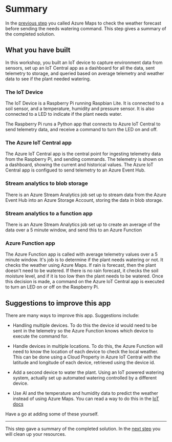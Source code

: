 # Summary

In the [previous step](./CheckWeatherWithAzureMaps.md) you called Azure Maps to check the weather forecast before sending the needs watering command. This step gives a summary of the completed solution.

## What you have built

In this workshop, you built an IoT device to capture environment data from sensors, set up an IoT Central app as a dashboard for all the data, sent telemetry to storage, and queried based on average telemetry and weather data to see if the plant needed watering.

### The IoT Device

The IoT Device is a Raspberry Pi running Raspbian Lite. It is connected to a soil sensor, and a temperature, humidity and pressure sensor. It is also connected to a LED to indicate if the plant needs water.

The Raspberry Pi runs a Python app that connects to Azure IoT Central to send telemetry data, and receive a command to turn the LED on and off.

### The Azure IoT Central app

The Azure IoT Central app is the central point for ingesting telemetry data from the Raspberry Pi, and sending commands. The telemetry is shown on a dashboard, showing the current and historical values. The Azure IoT Central app is configued to send telemetry to an Azure Event Hub.

### Stream analytics to blob storage

There is an Azure Stream Analytics job set up to stream data from the Azure Event Hub into an Azure Storage Account, storing the data in blob storage.

### Stream analytics to a function app

There is an Azure Stream Analytics job set up to create an average of the data over a 5 minute window, and send this to an Azure Function

### Azure Function app

The Azure Function app is called with average telemetry values over a 5 minute window. It's job is to determine if the plant needs watering or not. It checks the weather using Azure Maps. If rain is forecast, then the plant doesn't need to be watered. If there is no rain forecast, it checks the soil moisture level, and if it is too low then the plant needs to be watered. Once this decision is made, a command on the Azure IoT Central app is executed to turn an LED on or off on the Raspberry Pi.

## Suggestions to improve this app

There are many ways to improve this app. Suggestions include:

* Handling multiple devices. To do this the device id would need to be sent in the telemetry so the Azure Function knows which device to execute the command for.

* Handle devices in multiple locations. To do this, the Azure Function will need to know the location of each device to check the local weather. This can be done using a Cloud Property in Azure IoT Central with the latitude and longitude of each device, retrieved using the device id.

* Add a second device to water the plant. Using an IoT powered watering system, actually set up automated watering controlled by a different device.

* Use AI and the temperature and humidity data to predict the weather instead of using Azure Maps. You can read a way to do this in the [IoT docs](https://docs.microsoft.com/azure/iot-hub/iot-hub-weather-forecast-machine-learning?WT.mc_id=agrohack-github-jabenn)

Have a go at adding some of these yourself.

<hr>

This step gave a summary of the completed solution. In the [next step](./CleanUp.md) you will clean up your resources.
